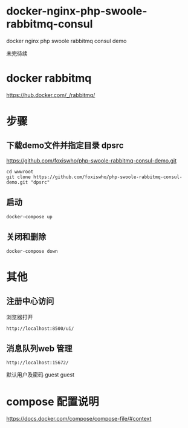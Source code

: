 # docker-nginx-php-swoole-rabbitmq-consul
docker nginx php swoole rabbitmq consul demo

未完待续

# docker rabbitmq
https://hub.docker.com/_/rabbitmq/

# 步骤

## 下载demo文件并指定目录 dpsrc
https://github.com/foxiswho/php-swoole-rabbitmq-consul-demo.git

```angular2html
cd wwwroot
git clone https://github.com/foxiswho/php-swoole-rabbitmq-consul-demo.git "dpsrc"
```

## 启动
```shell
docker-compose up 
```

## 关闭和删除
```shell
docker-compose down 
```

# 其他
## 注册中心访问
浏览器打开
```angular2html
http://localhost:8500/ui/
```

## 消息队列web 管理
```angular2html
http://localhost:15672/
```
默认用户及密码
guest
guest


# compose 配置说明
https://docs.docker.com/compose/compose-file/#context
